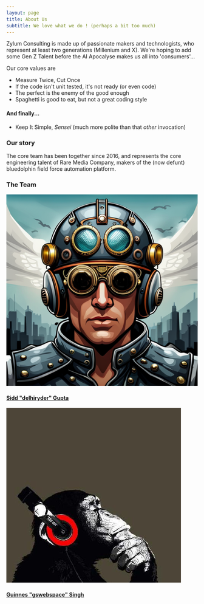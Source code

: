 ```yaml
---
layout: page
title: About Us
subtitle: We love what we do ! (perhaps a bit too much)
---
```


Zylum Consulting is made up of passionate makers and technologists, who represent at least two generations (Millenium and X). We're hoping to add some Gen Z Talent before the AI Apocalyse makes us all into 'consumers'...

Our core values are 

- Measure Twice, Cut Once
- If the code isn't unit tested, it's not ready (or even code)
- The perfect is the enemy of the good enough
- Spaghetti is good to eat, but not a great coding style

#### And finally...

- Keep It Simple, *Sensei* (much more polite than that *other* invocation) 


### Our story

The core team has been together since 2016, and represents the core engineering talent of Rare Media Company, makers of the (now defunt) bluedolphin field force automation platform.

### The Team

![delhiryder](/assets/img/delhiryder-steampunk-airship-pilot.png)
#### [Sidd "delhiryder" Gupta ](https://www.linkedin.com/in/delhiryder/)

![gswebspace](/assets/img/gswebspace.jpeg)
####  [Guinnes "gswebspace" Singh](https://www.linkedin.com/in/gswebspace/)